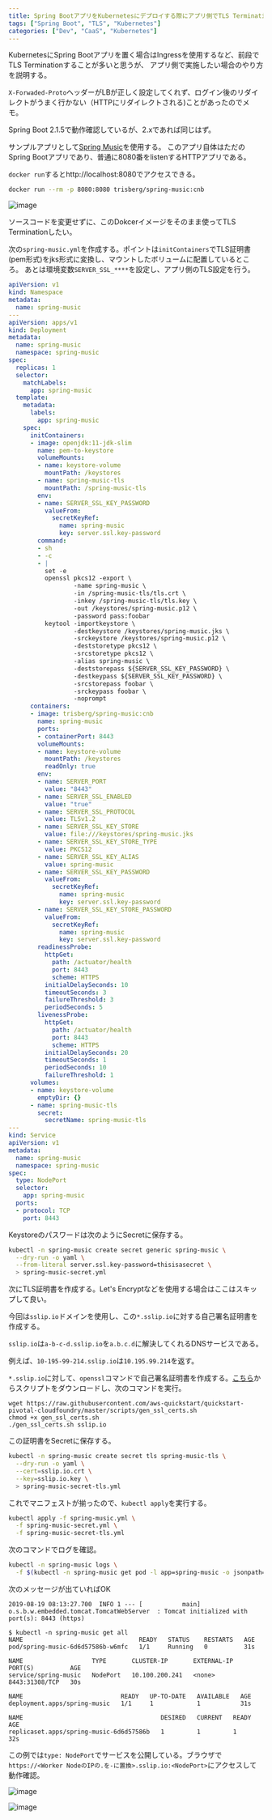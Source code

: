 ```yaml
---
title: Spring BootアプリをKubernetesにデプロイする際にアプリ側でTLS Terminationをするメモ
tags: ["Spring Boot", "TLS", "Kubernetes"]
categories: ["Dev", "CaaS", "Kubernetes"]
---
```


KubernetesにSpring Bootアプリを置く場合はIngressを使用するなど、前段でTLS Terminationすることが多いと思うが、
アプリ側で実施したい場合のやり方を説明する。

`X-Forwaded-Proto`ヘッダーがLBが正しく設定してくれず、ログイン後のリダイレクトがうまく行かない（HTTPにリダイレクトされる)ことがあったのでメモ。

Spring Boot 2.1.5で動作確認しているが、2.xであれば同じはず。

サンプルアプリとして[Spring Music](https://github.com/cloudfoundry-samples/spring-music)を使用する。
このアプリ自体はただのSpring Bootアプリであり、普通に8080番をlistenするHTTPアプリである。

`docker run`するとhttp://localhost:8080でアクセスできる。
```bash
docker run --rm -p 8080:8080 trisberg/spring-music:cnb
```

![image](https://user-images.githubusercontent.com/106908/63246500-c60e7100-c29d-11e9-951f-074a7de57184.png)


ソースコードを変更せずに、このDokcerイメージをそのまま使ってTLS Terminationしたい。

次の`spring-music.yml`を作成する。ポイントは`initContainers`でTLS証明書(pem形式)をjks形式に変換し、マウントしたボリュームに配置しているところ。
あとは環境変数`SERVER_SSL_****`を設定し、アプリ側のTLS設定を行う。

```yaml
apiVersion: v1
kind: Namespace
metadata:
  name: spring-music
---
apiVersion: apps/v1
kind: Deployment
metadata:
  name: spring-music
  namespace: spring-music
spec:
  replicas: 1
  selector:
    matchLabels:
      app: spring-music
  template:
    metadata:
      labels:
        app: spring-music
    spec:
      initContainers:
      - image: openjdk:11-jdk-slim
        name: pem-to-keystore
        volumeMounts:
        - name: keystore-volume
          mountPath: /keystores
        - name: spring-music-tls
          mountPath: /spring-music-tls
        env:
        - name: SERVER_SSL_KEY_PASSWORD
          valueFrom:
            secretKeyRef:
              name: spring-music
              key: server.ssl.key-password
        command:          
        - sh
        - -c
        - |
          set -e
          openssl pkcs12 -export \
                  -name spring-music \
                  -in /spring-music-tls/tls.crt \
                  -inkey /spring-music-tls/tls.key \
                  -out /keystores/spring-music.p12 \
                  -password pass:foobar
          keytool -importkeystore \
                  -destkeystore /keystores/spring-music.jks \
                  -srckeystore /keystores/spring-music.p12 \
                  -deststoretype pkcs12 \
                  -srcstoretype pkcs12 \
                  -alias spring-music \
                  -deststorepass ${SERVER_SSL_KEY_PASSWORD} \
                  -destkeypass ${SERVER_SSL_KEY_PASSWORD} \
                  -srcstorepass foobar \
                  -srckeypass foobar \
                  -noprompt
      containers:
      - image: trisberg/spring-music:cnb
        name: spring-music
        ports:
        - containerPort: 8443
        volumeMounts:
        - name: keystore-volume
          mountPath: /keystores
          readOnly: true
        env:
        - name: SERVER_PORT
          value: "8443"
        - name: SERVER_SSL_ENABLED
          value: "true"
        - name: SERVER_SSL_PROTOCOL
          value: TLSv1.2
        - name: SERVER_SSL_KEY_STORE
          value: file:///keystores/spring-music.jks
        - name: SERVER_SSL_KEY_STORE_TYPE
          value: PKCS12
        - name: SERVER_SSL_KEY_ALIAS
          value: spring-music
        - name: SERVER_SSL_KEY_PASSWORD
          valueFrom:
            secretKeyRef:
              name: spring-music
              key: server.ssl.key-password
        - name: SERVER_SSL_KEY_STORE_PASSWORD
          valueFrom:
            secretKeyRef:
              name: spring-music
              key: server.ssl.key-password
        readinessProbe:
          httpGet:
            path: /actuator/health
            port: 8443
            scheme: HTTPS
          initialDelaySeconds: 10
          timeoutSeconds: 3
          failureThreshold: 3
          periodSeconds: 5
        livenessProbe:
          httpGet:
            path: /actuator/health
            port: 8443
            scheme: HTTPS
          initialDelaySeconds: 20
          timeoutSeconds: 1
          periodSeconds: 10
          failureThreshold: 1
      volumes:
      - name: keystore-volume
        emptyDir: {}
      - name: spring-music-tls
        secret:
          secretName: spring-music-tls
---
kind: Service
apiVersion: v1
metadata:
  name: spring-music
  namespace: spring-music
spec:
  type: NodePort
  selector:
    app: spring-music
  ports:
  - protocol: TCP
    port: 8443
```

Keystoreのパスワードは次のようにSecretに保存する。

```bash
kubectl -n spring-music create secret generic spring-music \
  --dry-run -o yaml \
  --from-literal server.ssl.key-password=thisisasecret \
  > spring-music-secret.yml
```

次にTLS証明書を作成する。Let's Encryptなどを使用する場合はここはスキップして良い。

今回は`sslip.io`ドメインを使用し、この`*.sslip.io`に対する自己署名証明書を作成する。

`sslip.io`は`a-b-c-d.sslip.io`を`a.b.c.d`に解決してくれるDNSサービスである。

例えば、`10-195-99-214.sslip.io`は`10.195.99.214`を返す。

`*.sslip.io`に対して、`openssl`コマンドで自己署名証明書を作成する。[こちら](https://raw.githubusercontent.com/aws-quickstart/quickstart-pivotal-cloudfoundry/master/scripts/gen_ssl_certs.sh)からスクリプトをダウンロードし、次のコマンドを実行。

```
wget https://raw.githubusercontent.com/aws-quickstart/quickstart-pivotal-cloudfoundry/master/scripts/gen_ssl_certs.sh
chmod +x gen_ssl_certs.sh
./gen_ssl_certs.sh sslip.io
```

この証明書をSecretに保存する。

```bash
kubectl -n spring-music create secret tls spring-music-tls \
  --dry-run -o yaml \
  --cert=sslip.io.crt \
  --key=sslip.io.key \
  > spring-music-secret-tls.yml
```

これでマニフェストが揃ったので、`kubectl apply`を実行する。

```bash
kubectl apply -f spring-music.yml \
  -f spring-music-secret.yml \
  -f spring-music-secret-tls.yml
```

次のコマンドでログを確認。

```bash
kubectl -n spring-music logs \
  -f $(kubectl -n spring-music get pod -l app=spring-music -o jsonpath='{.items[0].metadata.name}')
```

次のメッセージが出ていればOK

```
2019-08-19 08:13:27.700  INFO 1 --- [           main] o.s.b.w.embedded.tomcat.TomcatWebServer  : Tomcat initialized with port(s): 8443 (https)
```


```
$ kubectl -n spring-music get all
NAME                                READY   STATUS    RESTARTS   AGE
pod/spring-music-6d6d57586b-w6mfc   1/1     Running   0          31s

NAME                   TYPE       CLUSTER-IP       EXTERNAL-IP   PORT(S)          AGE
service/spring-music   NodePort   10.100.200.241   <none>        8443:31308/TCP   30s

NAME                           READY   UP-TO-DATE   AVAILABLE   AGE
deployment.apps/spring-music   1/1     1            1           31s

NAME                                      DESIRED   CURRENT   READY   AGE
replicaset.apps/spring-music-6d6d57586b   1         1         1       32s
```

この例では`type: NodePort`でサービスを公開している。ブラウザで`https://<Worker NodeのIPの.を-に置換>.sslip.io:<NodePort>`にアクセスして動作確認。

![image](https://user-images.githubusercontent.com/106908/63249916-6e740380-c2a5-11e9-8551-e49e300a21c0.png)

![image](https://user-images.githubusercontent.com/106908/63249944-7cc21f80-c2a5-11e9-879d-3709efd09856.png)
